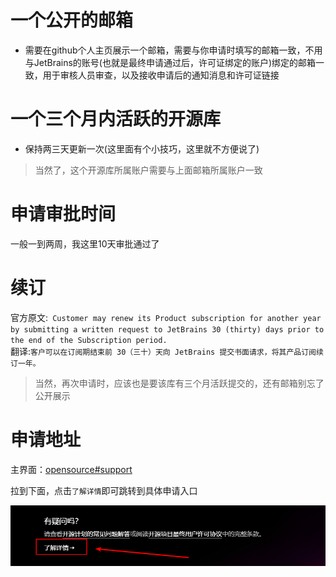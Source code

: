 # 一个公开的邮箱
* 需要在github个人主页展示一个邮箱，需要与你申请时填写的邮箱一致，不用与JetBrains的账号(也就是最终申请通过后，许可证绑定的账户)绑定的邮箱一致，用于审核人员审查，以及接收申请后的通知消息和许可证链接
# 一个三个月内活跃的开源库
* 保持两三天更新一次(这里面有个小技巧，这里就不方便说了)
> 当然了，这个开源库所属账户需要与上面邮箱所属账户一致
# 申请审批时间
一般一到两周，我这里10天审批通过了
# 续订  
官方原文:` Customer may renew its Product subscription for another year by submitting a written request to JetBrains 30 (thirty) days prior to the end of the Subscription period.`  
翻译:`客户可以在订阅期结束前 30（三十）天向 JetBrains 提交书面请求，将其产品订阅续订一年。`  

> 当然，再次申请时，应该也是要该库有三个月活跃提交的，还有邮箱别忘了公开展示
# 申请地址
主界面：[opensource#support](https://www.jetbrains.com.cn/community/opensource/#support)  

拉到下面，点击`了解详情`即可跳转到具体申请入口  

![点击下面的了解详情即可跳转到申请界面](./open_source_license/image-20240708144051321.png)
